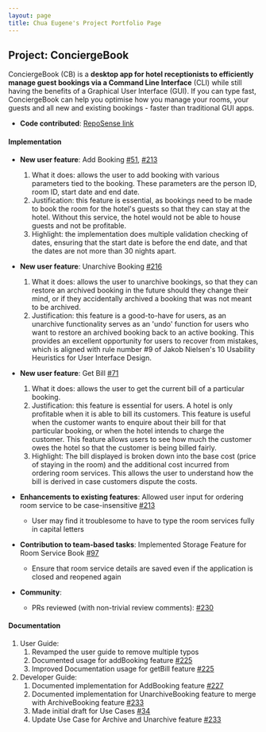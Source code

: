 ```yaml
---
layout: page
title: Chua Eugene's Project Portfolio Page
---
```


## Project: ConciergeBook

ConciergeBook (CB) is a **desktop app for hotel receptionists to efficiently manage guest bookings via a Command Line Interface** (CLI) 
while still having the benefits of a Graphical User Interface (GUI). If you can type fast, 
ConciergeBook can help you optimise how you manage your rooms, your guests and all new and existing bookings - 
faster than traditional GUI apps.

* **Code contributed**: [RepoSense link](https://nus-cs2103-ay2021s1.github.io/tp-dashboard/#breakdown=true&search=&sort=groupTitle&sortWithin=title&since=2020-08-14&timeframe=commit&mergegroup=&groupSelect=groupByRepos&checkedFileTypes=docs~functional-code~test-code~other&tabOpen=true&tabType=authorship&tabAuthor=iamgenechua&tabRepo=AY2021S1-CS2103-W14-2%2Ftp%5Bmaster%5D&authorshipIsMergeGroup=false&authorshipFileTypes=docs~functional-code~test-code)

#### Implementation
* **New user feature**: Add Booking [#51](https://github.com/AY2021S1-CS2103-W14-2/tp/pull/51), [#213](https://github.com/AY2021S1-CS2103-W14-2/tp/pull/213)
    1. What it does: allows the user to add booking with various parameters tied to the booking.
    These parameters are the person ID, room ID, start date and end date.
    2. Justification: this feature is essential, as bookings need to be made to book the room for the hotel's guests
    so that they can stay at the hotel. Without this service, the hotel would not be able to house guests and not be
    profitable.
    3. Highlight: the implementation does multiple validation checking of dates, ensuring that the start date is before the end date, and that the dates are not more than 30 nights apart.

* **New user feature**: Unarchive Booking [#216](https://github.com/AY2021S1-CS2103-W14-2/tp/pull/216)
    1. What it does: allows the user to unarchive bookings, so that they can restore an archived booking in the future 
    should they change their mind, or if they accidentally archived a booking that was not meant to be archived.  
    2. Justification: this feature is a good-to-have for users, as an unarchive functionality serves as an 'undo' function
    for users who want to restore an archived booking back to an active booking. This provides an excellent opportunity
    for users to recover from mistakes, which is aligned with rule number #9 of Jakob Nielsen's 10 Usability Heuristics for User Interface Design.  

* **New user feature**: Get Bill [#71](https://github.com/AY2021S1-CS2103-W14-2/tp/pull/71)
    1. What it does: allows the user to get the current bill of a particular booking.
    2. Justification: this feature is essential for users. A hotel is only profitable when it is able to bill its customers.
    This feature is useful when the customer wants to enquire about their bill for that particular booking, or when the hotel intends to charge the 
    customer. This feature allows users to see how much the customer owes the hotel so that the customer is being billed fairly.
    3. Highlight: The bill displayed is broken down into the base cost (price of staying in the room) and the additional cost 
    incurred from ordering room services. This allows the user to understand how the bill is derived in case customers dispute
    the costs.

* **Enhancements to existing features**: Allowed user input for ordering room service to be case-insensitive [#213](https://github.com/AY2021S1-CS2103-W14-2/tp/pull/213)
    * User may find it troublesome to have to type the room services fully in capital letters

* **Contribution to team-based tasks**: Implemented Storage Feature for Room Service Book [#97](https://github.com/AY2021S1-CS2103-W14-2/tp/pull/97)
    * Ensure that room service details are saved even if the application is closed and reopened again

* **Community**:
  * PRs reviewed (with non-trivial review comments): [#230](https://github.com/AY2021S1-CS2103-W14-2/tp/pull/230#discussion_r519246460)

#### Documentation
   1. User Guide:
        1. Revamped the user guide to remove multiple typos  
        2. Documented usage for addBooking feature [#225](https://github.com/AY2021S1-CS2103-W14-2/tp/pull/225)
        3. Improved Documentation usage for getBill feature [#225](https://github.com/AY2021S1-CS2103-W14-2/tp/pull/225)
   2. Developer Guide:
        1. Documented implementation for AddBooking feature [#227](https://github.com/AY2021S1-CS2103-W14-2/tp/pull/227)        
        2. Documented implementation for UnarchiveBooking feature to merge with ArchiveBooking feature [#233](https://github.com/AY2021S1-CS2103-W14-2/tp/pull/233)
        3. Made initial draft for Use Cases [#34](https://github.com/AY2021S1-CS2103-W14-2/tp/pull/34)
        4. Update Use Case for Archive and Unarchive feature [#233](https://github.com/AY2021S1-CS2103-W14-2/tp/pull/233)
        